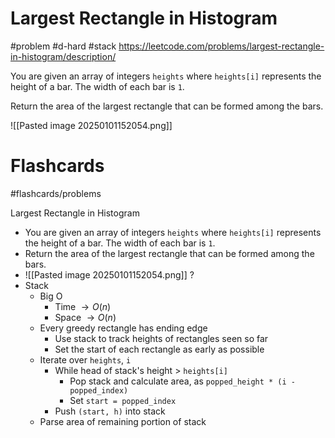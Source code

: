 # Largest Rectangle in Histogram
#problem #d-hard #stack
https://leetcode.com/problems/largest-rectangle-in-histogram/description/

You are given an array of integers `heights` where `heights[i]` represents the height of a bar. The width of each bar is `1`.

Return the area of the largest rectangle that can be formed among the bars.

![[Pasted image 20250101152054.png]]

# Flashcards
#flashcards/problems 

Largest Rectangle in Histogram
- You are given an array of integers `heights` where `heights[i]` represents the height of a bar. The width of each bar is `1`.
- Return the area of the largest rectangle that can be formed among the bars.
- ![[Pasted image 20250101152054.png]]
?
- Stack
	- Big O
		- Time $\to O(n)$
		- Space $\to O(n)$
	- Every greedy rectangle has ending edge
		- Use stack to track heights of rectangles seen so far
		- Set the start of each rectangle as early as possible
	- Iterate over `heights`, `i`
		- While head of stack's height > `heights[i]`
			- Pop stack and calculate area, as `popped_height * (i - popped_index)`
			- Set `start = popped_index`
		- Push `(start, h)` into stack
	- Parse area of remaining portion of stack
<!--SR:!2025-01-11,3,250-->